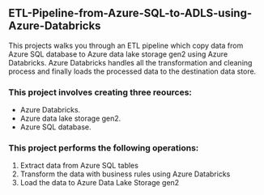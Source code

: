 ## ETL-Pipeline-from-Azure-SQL-to-ADLS-using-Azure-Databricks

This projects walks you through an ETL pipeline which copy data from Azure SQL database to Azure data lake storage gen2 using Azure Databricks. Azure Databricks handles all the transformation and cleaning process and finally loads the processed data to the destination data store.

### This project involves creating three reources:
- Azure Databricks.
- Azure data lake storage gen2.
- Azure SQL database.

### This project performs the following operations:
1. Extract data from Azure SQL tables
2. Transform the data with business rules using Azure Databricks
3. Load the data to Azure Data Lake Storage gen2
